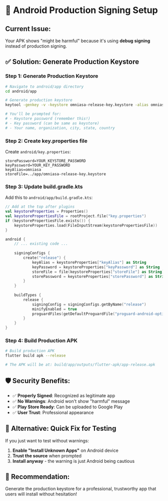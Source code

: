 # 🔐 Android Production Signing Setup

## Current Issue:
Your APK shows "might be harmful" because it's using **debug signing** instead of production signing.

## ✅ Solution: Generate Production Keystore

### Step 1: Generate Production Keystore
```bash
# Navigate to android/app directory
cd android/app

# Generate production keystore
keytool -genkey -v -keystore omniasa-release-key.keystore -alias omniasa -keyalg RSA -keysize 2048 -validity 10000

# You'll be prompted for:
# - Keystore password (remember this!)
# - Key password (can be same as keystore)
# - Your name, organization, city, state, country
```

### Step 2: Create key.properties file
Create `android/key.properties`:
```properties
storePassword=YOUR_KEYSTORE_PASSWORD
keyPassword=YOUR_KEY_PASSWORD
keyAlias=omniasa
storeFile=../app/omniasa-release-key.keystore
```

### Step 3: Update build.gradle.kts
Add this to `android/app/build.gradle.kts`:

```kotlin
// Add at the top after plugins
val keystoreProperties = Properties()
val keystorePropertiesFile = rootProject.file("key.properties")
if (keystorePropertiesFile.exists()) {
    keystoreProperties.load(FileInputStream(keystorePropertiesFile))
}

android {
    // ... existing code ...
    
    signingConfigs {
        create("release") {
            keyAlias = keystoreProperties["keyAlias"] as String
            keyPassword = keystoreProperties["keyPassword"] as String
            storeFile = file(keystoreProperties["storeFile"] as String)
            storePassword = keystoreProperties["storePassword"] as String
        }
    }
    
    buildTypes {
        release {
            signingConfig = signingConfigs.getByName("release")
            minifyEnabled = true
            proguardFiles(getDefaultProguardFile("proguard-android-optimize.txt"), "proguard-rules.pro")
        }
    }
}
```

### Step 4: Build Production APK
```bash
# Build production APK
flutter build apk --release

# The APK will be at: build/app/outputs/flutter-apk/app-release.apk
```

## 🛡️ Security Benefits:
- ✅ **Properly Signed**: Recognized as legitimate app
- ✅ **No Warnings**: Android won't show "harmful" message
- ✅ **Play Store Ready**: Can be uploaded to Google Play
- ✅ **User Trust**: Professional appearance

## 📱 Alternative: Quick Fix for Testing
If you just want to test without warnings:

1. **Enable "Install Unknown Apps"** on Android device
2. **Trust the source** when prompted
3. **Install anyway** - the warning is just Android being cautious

## 🎯 Recommendation:
Generate the production keystore for a professional, trustworthy app that users will install without hesitation!









